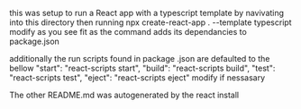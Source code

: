 this was setup to run a React app with a typescript template by navivating into this directory then running 
npx create-react-app . --template typescript
modify as you see fit as the command adds its dependancies to package.json

additionally the run scripts found in package .json are defaulted to the bellow
  "start": "react-scripts start",
  "build": "react-scripts build",
  "test": "react-scripts test",
  "eject": "react-scripts eject"
modify if nessasary

The other README.md was autogenerated by the react install
